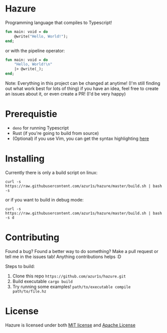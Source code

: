 # Hazure
Programming language that compiles to Typescript!

```sml
fun main: void = do
    @write("Hello, World!");
end;
```
or with the pipeline operator:
```sml
fun main: void = do
    "Hello, World!\n"
    |> @write(_);
end;
```

Note: Everything in this project can be changed at anytime! (I'm still finding out what work best for lots of thing) if you have an idea, feel free to create an issues about it, or even create a PR! (I'd be very happy)

# Prerequistie
- `deno` for running Typescript
- Rust (if you're going to build from source)
- (Optional) if you use Vim, you can get the syntax highlighting [here](https://github.com/azur1s/hazure.vim)

# Installing
Currently there is only a build script on linux:
```
curl -s https://raw.githubusercontent.com/azur1s/hazure/master/build.sh | bash -s
```
or if you want to build in debug mode:
```
curl -s https://raw.githubusercontent.com/azur1s/hazure/master/build.sh | bash -s d
```

# Contributing
Found a bug? Found a better way to do something? Make a pull request or tell me in the issues tab! Anything contributions helps :D

Steps to build:
1) Clone this repo `https://github.com/azur1s/hazure.git`
2) Build executable `cargo build`
3) Try running some examples! `path/to/executable compile path/to/file.hz`

# License
Hazure is licensed under both [MIT license](https://github.com/azur1s/hazure/blob/master/LICENSE-MIT) and [Apache License](https://github.com/azur1s/hazure/blob/master/LICENSE-APACHE)
